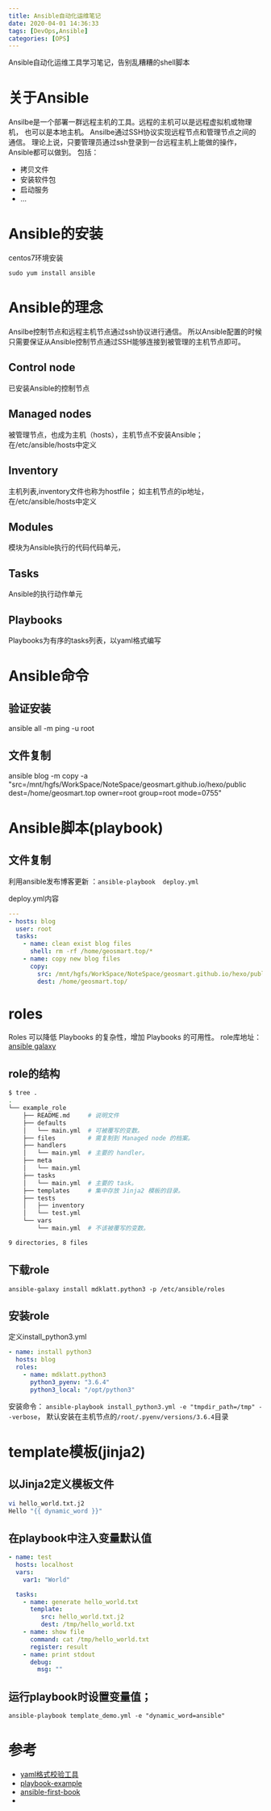 ```yaml
---
title: Ansible自动化运维笔记
date: 2020-04-01 14:36:33
tags: [DevOps,Ansible]
categories: [OPS]
---
```


Ansible自动化运维工具学习笔记，告别乱糟糟的shell脚本
<!-- more -->

# 关于Ansible
Ansilbe是一个部署一群远程主机的工具。远程的主机可以是远程虚拟机或物理机， 也可以是本地主机。
Ansilbe通过SSH协议实现远程节点和管理节点之间的通信。
理论上说，只要管理员通过ssh登录到一台远程主机上能做的操作，Ansible都可以做到。
包括：
* 拷贝文件
* 安装软件包
* 启动服务
* …

# Ansible的安装
centos7环境安装
```
sudo yum install ansible
```

# Ansible的理念
Ansilbe控制节点和远程主机节点通过ssh协议进行通信。
所以Ansible配置的时候只需要保证从Ansible控制节点通过SSH能够连接到被管理的主机节点即可。

## Control node
已安装Ansible的控制节点

## Managed nodes
被管理节点，也成为主机（hosts），主机节点不安装Ansible；
在/etc/ansible/hosts中定义

## Inventory
主机列表,inventory文件也称为hostfile；
如主机节点的ip地址，在/etc/ansible/hosts中定义

## Modules
模块为Ansible执行的代码代码单元，

## Tasks
Ansible的执行动作单元

## Playbooks
Playbooks为有序的tasks列表，以yaml格式编写

# Ansible命令
## 验证安装
ansible all -m ping -u root

## 文件复制
ansible blog -m copy -a "src=/mnt/hgfs/WorkSpace/NoteSpace/geosmart.github.io/hexo/public dest=/home/geosmart.top  owner=root group=root mode=0755"

# Ansible脚本(playbook)
## 文件复制
利用ansible发布博客更新 ：`ansible-playbook  deploy.yml`

deploy.yml内容
```yaml
---
- hosts: blog
  user: root
  tasks:
    - name: clean exist blog files
      shell: rm -rf /home/geosmart.top/*
    - name: copy new blog files
      copy:
        src: /mnt/hgfs/WorkSpace/NoteSpace/geosmart.github.io/hexo/public/
        dest: /home/geosmart.top/
```

# roles
Roles 可以降低 Playbooks 的复杂性，增加 Playbooks 的可用性。
role库地址：[ansible galaxy](https://galaxy.ansible.com/)
## role的结构
```bash
$ tree .
.
└── example_role
    ├── README.md     # 说明文件
    ├── defaults
    │   └── main.yml  # 可被覆写的变数。
    ├── files         # 需复制到 Managed node 的档案。
    ├── handlers
    │   └── main.yml  # 主要的 handler。
    ├── meta
    │   └── main.yml
    ├── tasks
    │   └── main.yml  # 主要的 task。
    ├── templates     # 集中存放 Jinja2 模板的目录。
    ├── tests
    │   ├── inventory
    │   └── test.yml
    └── vars
        └── main.yml  # 不该被覆写的变数。

9 directories, 8 files
```

## 下载role
`ansible-galaxy install mdklatt.python3 -p /etc/ansible/roles `

## 安装role
定义install_python3.yml
```yaml
- name: install python3
  hosts: blog
  roles:
    - name: mdklatt.python3
      python3_pyenv: "3.6.4"
      python3_local: "/opt/python3"
```

安装命令： `ansible-playbook install_python3.yml -e "tmpdir_path=/tmp" --verbose`，
默认安装在主机节点的`/root/.pyenv/versions/3.6.4`目录

# template模板(jinja2)
## 以Jinja2定义模板文件
```bash
vi hello_world.txt.j2
Hello "{{ dynamic_word }}"
```
## 在playbook中注入变量默认值
```yaml
- name: test
  hosts: localhost
  vars:
    var1: "World"

  tasks:
    - name: generate hello_world.txt
      template:
         src: hello_world.txt.j2
         dest: /tmp/hello_world.txt
    - name: show file
      command: cat /tmp/hello_world.txt
      register: result    
    - name: print stdout
      debug:
        msg: ""
```
## 运行playbook时设置变量值；
`ansible-playbook template_demo.yml -e "dynamic_word=ansible"`

# 参考
* [yaml格式校验工具](http://www.bejson.com/validators/yaml/)
* [playbook-example](https://github.com/ansible/ansible-examples)
* [ansible-first-book](https://www.gitbook.com/book/ansible-book/ansible-first-book)
* 